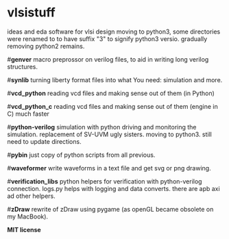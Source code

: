 # vlsistuff


ideas and eda software for vlsi design 
moving to python3, some directories were renamed to to have suffix "3" to signify python3 versio.  gradually removing python2 remains.

#**genver** 
    macro preprossor on verilog files, to aid in writing long verilog structures.

#**synlib**
    turning liberty format files into what You need: simulation and more.

#**vcd_python**
reading vcd files and making sense out of them (in Python)

#**vcd_python_c**
reading vcd files and making sense out of them (engine in C)
much faster

#**python-verilog**
simulation with python driving and monitoring the simulation. replacement of SV-UVM ugly sisters.
moving to python3. still need to update directions.


#**pybin** 
just copy of python scripts from all previous. 

#**waveformer** 
write waveforms in a text file and get svg or png drawing.

#**verification_libs** 
python helpers for verification with python-verilog connection. logs.py helps with logging and data converts. 
there are apb axi ad other helpers.

#**zDraw**
rewrite of zDraw using pygame (as openGL became obsolete on my MacBook).

**MIT license** 
